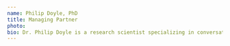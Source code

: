 ```yaml
---
name: Philip Doyle, PhD
title: Managing Partner
photo: 
bio: Dr. Philip Doyle is a research scientist specializing in conversational AI and human-computer interaction at University College Dublin and Managing Partner at Proaxis AI. His research focuses on multimodal conversational interfaces, user experience design for voice systems, and the social aspects of human-AI interaction. With expertise in both theoretical foundations and practical applications of conversational AI, Philip contributes to Proaxis AI's research initiatives and helps bridge the gap between academic research and industry applications. His work has contributed to advancing understanding of how people interact with conversational AI systems across different contexts.
---
```

